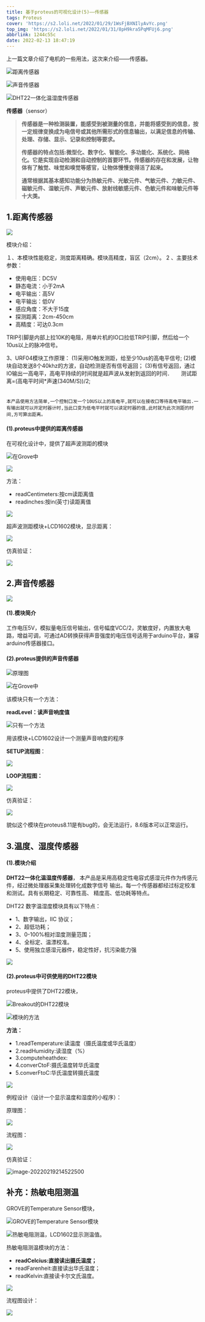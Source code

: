```yaml
---
title: 基于proteus的可视化设计(5)——传感器
tags: Proteus
cover: 'https://s2.loli.net/2022/01/29/1WsFjBXNIlyAvYc.png'
top_img: 'https://s2.loli.net/2022/01/31/8pH9kra5PqMFUj6.png'
abbrlink: 1244c55c
date: 2022-02-13 18:47:19
---
```


上一篇文章介绍了电机的一些用法，这次来介绍——传感器。

![距离传感器](https://s2.loli.net/2022/02/13/tVdRNsYSIyZPBrq.png)

![声音传感器](https://s2.loli.net/2022/02/13/D8oraYvJXlVQtbB.png)

![DHT22一体化温湿度传感器](https://s2.loli.net/2022/02/13/MkPCcfF9LOzopGU.png)

**传感器**（sensor）

> **传感器是一种检测装置，能感受到被测量的信息，并能将感受到的信息，按一定规律变换成为电信号或其他所需形式的信息输出，以满足信息的传输、处理、存储、显示、记录和控制等要求。**
>
>    **传感器的特点包括:微型化、数字化、智能化、多功能化、系统化、网络化。它是实现自动检测和自动控制的首要环节。传感器的存在和发展，让物体有了触觉、味觉和嗅觉等感官，让物体慢慢变得活了起来。**
>
>    **通常根据其基本感知功能分为热敏元件、光敏元件、气敏元件、力敏元件、磁敏元件、湿敏元件、声敏元件、放射线敏感元件、色敏元件和味敏元件等十大类。**

## 1.距离传感器



![](https://s2.loli.net/2022/02/13/iFnUAzLMD7rojQ4.png)

模块介绍：

１、本模块性能稳定，测度距离精确。模块高精度，盲区（2cm）。
 2 、主要技术参数：

- 使用电压：DC5V        
- 静态电流：小于2mA
- 电平输出：高5V           
- 电平输出：低0V
- 感应角度：不大于15度       
- 探测距离：2cm-450cm      
- 高精度：可达0.3cm

 TRIP引脚是内部上拉10K的电阻，用单片机的IO口拉低TRIP引脚，然后给一个10us以上的脉冲信号。 

3、URF04模块工作原理：
	(1)采用IO触发测距，给至少10us的高电平信号;
	(2)模块自动发送8个40khz的方波，自动检测是否有信号返回；
	(3)有信号返回，通过IO输出一高电平，高电平持续的时间就是超声波从发射到返回的时间．
　 			测试距离=(高电平时间*声速(340M/S))/2;   
　 

	本产品使用方法简单,一个控制口发一个10US以上的高电平,就可以在接收口等待高电平输出.一有输出就可以开定时器计时,当此口变为低电平时就可以读定时器的值,此时就为此次测距的时间,方可算出距离。 

#### (1).proteus中提供的距离传感器

在可视化设计中，提供了超声波测距的模块

![在Grove中](https://s2.loli.net/2022/02/13/zGUsZbBOhT2aYHj.png)

![](https://s2.loli.net/2022/02/13/YGSxjLfXyPiumV6.png)

方法：

- readCentimeters:按cm读距离值
- readinches:按in(英寸)读距离值

![](https://s2.loli.net/2022/02/13/IUmRWGnoDlwh9HN.png)

超声波测距模块+LCD1602模块，显示距离：

![](https://s2.loli.net/2022/02/13/ILaGfT5OVrmRBSJ.png)

仿真验证：

![](https://s2.loli.net/2022/02/13/SYIQ2pigeowxMO9.png)

## 2.声音传感器

![](https://s2.loli.net/2022/02/13/Zqncr4kAM6LVfew.png)

#### (1).模块简介

工作电压5V，模拟量电压信号输出，信号幅度VCC/2，灵敏度好，内置放大电路，增益可调，可通过AD转换获得声音强度的电压信号适用于arduino平台，兼容arduino传感器接口。



#### (2).proteus提供的声音传感器



![原理图](https://s2.loli.net/2022/02/13/L6TkOqB1Xh3xtim.png)

![在Grove中](https://s2.loli.net/2022/02/13/kSlOdi4rneVtcQD.png)

该模块只有一个方法：

**readLevel：读声音响度值**

![只有一个方法](https://s2.loli.net/2022/02/13/pEM1BrXVOn9dIRZ.png)

用该模块+LCD1602设计一个测量声音响度的程序

**SETUP流程图**：

![](https://s2.loli.net/2022/02/13/ohNsenm3YSCZUaI.png)

**LOOP流程图：**

![](https://s2.loli.net/2022/02/13/AF1xl6p5UtHJ3nb.png)

仿真验证：

![](https://s2.loli.net/2022/02/13/Jk2YlFucAfV84HL.png)

貌似这个模块在proteus8.11是有bug的，会无法运行，8.6版本可以正常运行。

## 3.温度、湿度传感器

#### (1).模块介绍

**DHT22一体化温湿度传感器**，      本产品是采用高稳定性电容式感湿元件作为传感元件，经过微处理器采集处理转化成数字信号 输出。每一个传感器都经过标定校准和测试。具有长期稳定、可靠性高、 精度高、低功耗等特点。

DHT22 数字温湿度模块具有以下特点： 

- 1、数字输出，IIC 协议；
- 2、超低功耗； 
- 3、0-100%相对湿度测量范围； 
- 4、全标定、温漂校准。 
- 5、使用独立感湿元器件，稳定性好，抗污染能力强

![](https://s2.loli.net/2022/02/19/ZqDmGVRLieTWYxc.png)

#### (2).proteus中可供使用的DHT22模块

proteus中提供了DHT22模块，

![Breakout的DHT22模块](https://s2.loli.net/2022/02/19/ZwimP7Ify16raks.png)

![模块的方法](https://s2.loli.net/2022/02/19/QbFMIcgEqVZa4SJ.png)

**方法：**

- 1.readTemperature:读温度（摄氏温度或华氏温度）
- 2.readHumidity:读湿度（%）
- 3.computeheathdex:
- 4.converCtoF:摄氏温度转华氏温度
- 5.converFtoC:华氏温度转摄氏温度

![](https://s2.loli.net/2022/02/19/fasNKTyOkRCtLbi.png)

例程设计（设计一个显示温度和湿度的小程序）：

原理图：

![](https://s2.loli.net/2022/02/19/Ra5Xcrli2vUemCD.png)

流程图：

![](https://s2.loli.net/2022/02/19/UEkFXQ7ltB5fhdp.png)

仿真验证：

![image-20220219214522500](https://s2.loli.net/2022/02/19/bsirlA6P2SxUvyn.png)

## 补充：热敏电阻测温

GROVE的Temperature Sensor模块，

![GROVE的Temperature Sensor模块](https://s2.loli.net/2022/02/19/yDUV4Luw5bQf82F.png)

![热敏电阻测温，LCD1602显示测温值。](https://s2.loli.net/2022/02/19/3aSWPNYqvCj921t.png)

热敏电阻测温模块的方法：

- **readCelcius:直接读出摄氏温度；**
- readFarenheit:直接读出华氏温度；
- readKelvin:直接读卡尔文氏温度。

![](https://s2.loli.net/2022/02/19/sU8BdApDxKfn3qm.png)

流程图设计：

![](https://s2.loli.net/2022/02/19/PGLYlCcuhvBWKiM.png)

